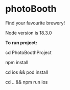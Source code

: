 # photoBooth
Find your favourite brewery!

Node version is 18.3.0

**To run project:**

cd PhotoBoothProject

npm install

cd ios && pod install

cd .. && npm run ios
